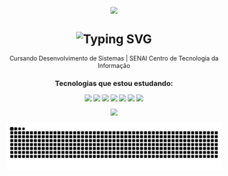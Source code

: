 <!-- Banner no topo (imagem menor e sem texto) -->
<p align="center">
  <img src="https://capsule-render.vercel.app/api?type=waving&color=8A2BE2&height=100&section=header" />
</p>

<!-- Nome animado como máquina de escrever -->
<h1 align="center">
  <img src="https://readme-typing-svg.herokuapp.com?font=Press+Start+2P&size=22&pause=500&color=9400D3&center=true&vCenter=true&width=800&lines=Olá,+eu+sou+Lívia+Neves!" alt="Typing SVG" />
</h1>

<!-- Sobre mim simples -->
<p align="center">
  Cursando Desenvolvimento de Sistemas | SENAI Centro de Tecnologia da Informação
</p>

<!-- Tecnologias que estou estudando -->
<h3 align="center">Tecnologias que estou estudando:</h3>
<p align="center">
  <img src="https://img.shields.io/badge/Java-ED8B00?style=for-the-badge&logo=openjdk&logoColor=white"/>
  <img src="https://img.shields.io/badge/Spring_Boot-6DB33F?style=for-the-badge&logo=spring-boot&logoColor=white"/>
  <img src="https://img.shields.io/badge/MySQL-4479A1?style=for-the-badge&logo=mysql&logoColor=white"/>
  <img src="https://img.shields.io/badge/Git-F05032?style=for-the-badge&logo=git&logoColor=white"/>
  <img src="https://img.shields.io/badge/GitHub-181717?style=for-the-badge&logo=github&logoColor=white"/>
  <img src="https://img.shields.io/badge/IntelliJIDEA-000000?style=for-the-badge&logo=intellijidea&logoColor=white"/>
  <img src="https://img.shields.io/badge/MySQLWorkbench-4479A1?style=for-the-badge&logo=mysql&logoColor=white"/>
</p>

<!-- GitHub Stats com bolinhas preenchendo -->
<div align="center">
  <img height="180em" src="https://github-readme-stats.vercel.app/api?username=neveslivia&show_icons=true&hide_border=true&title_color=8A2BE2&icon_color=8A2BE2&bg_color=303030&text_color=ffffff&hide_title=false" />
</div>

<!-- Cobrinha personalizada com fundo cinza -->
<p align="center">
  <img src="https://github.com/neveslivia/neveslivia/raw/output/github-contribution-grid-snake.svg" alt="snake gif" style="background-color:#303030;"/>
</p>
